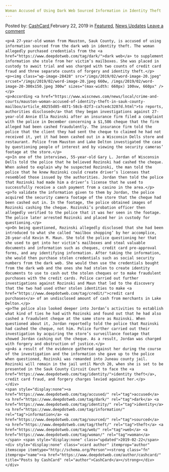 ```yaml
---
Woman Accused of Using Dark Web Sourced Information in Identity Theft
---
```

<article class="post-listing post-28424 post type-post status-publish format-standard has-post-thumbnail hentry  tag-accused tag-dark tag-identity tag-information tag-sourced tag-theft tag-web tag-woman">
    <div class="post-inner">
        <span>Posted by: <a href="https://www.deepdotweb.com/author/cashcard/" title="">CashCard </a></span>
    <span>February 22, 2019</span>
    <span>in <a href="https://www.deepdotweb.com/category/deepdot-news/" rel="category tag">Featured</a>, <a href="https://www.deepdotweb.com/category/news-updates/" rel="category tag">News Updates</a></span>
    <span><a href="https://www.deepdotweb.com/2019/02/22/woman-accused-of-using-dark-web-sourced-information-in-identity-theft/#respond">Leave a comment</a></span>
    </p>
    <div class="clear"></div>
    
    <p>A 27-year-old woman from Mauston, Sauk County, is accused of using information sourced from the dark web in identity theft. The woman allegedly purchased credentials from the <a href="https://www.deepdotweb.com/tag/dark/">dark web</a> to supplement information she stole from her victim’s mailboxes. She was placed in custody to await trial and was charged with two counts of credit card fraud and three separate counts of forgery and identity theft.</p>
    <p><img class="wp-image-28428" src="/imgs/2019/02/word-image-20.jpeg" srcset="/imgs/2019/02/word-image-20.jpeg 660w, /imgs/2019/02/word-image-20-300x150.jpeg 300w" sizes="(max-width: 660px) 100vw, 660px" /></p>
    <p>According <a href="https://www.wiscnews.com/news/local/crime-and-courts/mauston-woman-accused-of-identity-theft-in-sauk-county-mailbox/article_40255d85-4871-58cb-82f3-ca7ce4c3207d.html">to reports, authorities disclosed</a> that they began investigations against 27-year-old Annie Ella Rozinski after an insurance firm filed a complaint with the police in December concerning a $1,586 cheque that the firm alleged had been cashed fraudulently. The insurance firm told the police that the client they had sent the cheque to claimed he had not received it, yet it had been cashed out in a Wisconsin Dells store and restaurant. Police from Mauston and Lake Delton investigated the case by questioning people of interest and by viewing the security cameras’ footage at the store.</p>
    <p>In one of the interviews, 55-year-old Gary L. Jordan of Wisconsin Dells told the police that he believed Rozinski had cashed the cheque. When asked to explain why he suspected Rozinski, the man told the police that he knew Rozinski could create driver’s licenses that resembled those issued by the authorities. Jordan then told the police that Rozinski had made him a driver’s license that he used to successfully receive a cash payment from a casino in the area.</p>
    <p>To validate the information given to them by Jordan, the police acquired the security camera footage of the store that the cheque had been cashed out in. In the footage, the police obtained images of Rozinski cashing the cheque. Rozinski’s probation officer then allegedly verified to the police that it was her seen in the footage. The police later arrested Rozinski and placed her in custody for questioning.</p>
    <p>On being questioned, Rozinski allegedly disclosed that she had been introduced to what she called ‘mailbox shopping’ by her accomplice, 28-year-old Kevin M. Maun. She told the police questioning her that she used to get into her victim’s mailboxes and steal valuable documents and information such as cheques, credit card pre-approval forms, and any identifying information. After taking the information, she would then purchase stolen credentials such as social security numbers from the dark web. She would then use the credentials bought from the dark web and the ones she had stolen to create identity documents to use to cash out the stolen cheques or to make fraudulent purchases with the credit cards. Police carried out further investigations against Rozinski and Maun that led to the discovery that the two had used other stolen identities to make <a href="https://www.deepdotweb.com/tag/credit/">credit card purchases</a> of an undisclosed amount of cash from merchants in Lake Delton.</p>
    <p>The police also looked deeper into Jordan’s activities to establish what kind of ties he had with Rozinski and found out that he had also cashed a fraudulent cheque at the same store as Rozinski. When questioned about it, Jordan reportedly told the police that Rozinski had cashed the cheque, not him. Police further carried out their investigation by acquiring the store’s surveillance footage that showed Jordan cashing out the cheque. As a result, Jordan was charged with forgery and obstruction of justice.</p>
    <p>As a result of the evidence gathered against her during the course of the investigation and the information she gave up to the police when questioned, Rozinski was remanded into Juneau county jail. Rozinski will remain in the jail until March 20, when she is set to be presented in the Sauk County Circuit Court to face the <a href="https://www.deepdotweb.com/tag/identity/">identity theft</a>, credit card fraud, and forgery charges levied against her.</p>
    </div>
    <span style="display:none"><a href="https://www.deepdotweb.com/tag/accused/" rel="tag">accused</a> <a href="https://www.deepdotweb.com/tag/dark/" rel="tag">dark</a> <a href="https://www.deepdotweb.com/tag/identity/" rel="tag">identity</a> <a href="https://www.deepdotweb.com/tag/information/" rel="tag">information</a> <a href="https://www.deepdotweb.com/tag/sourced/" rel="tag">sourced</a> <a href="https://www.deepdotweb.com/tag/theft/" rel="tag">theft</a> <a href="https://www.deepdotweb.com/tag/web/" rel="tag">web</a> <a href="https://www.deepdotweb.com/tag/woman/" rel="tag">woman</a></span> <span style="display:none" class="updated">2019-02-22</span>
    <div style="display:none" class="vcard author" itemprop="author" itemscope itemtype="http://schema.org/Person"><strong class="fn" itemprop="name"><a href="https://www.deepdotweb.com/author/cashcard/" title="Posts by CashCard" rel="author">CashCard</a></strong></div>
    </div>
</article>

